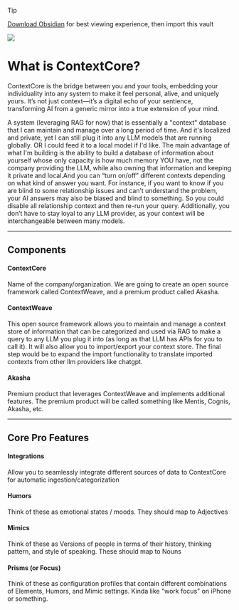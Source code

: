 > [!TIP]
> [Download Obsidian](https://obsidian.md/) for best viewing experience, then import this vault

![](https://lh7-rt.googleusercontent.com/docsz/AD_4nXclc23Ah4X-B_q9a_Amw3D-vxJF43Yp4Ms7_r4VJK8eIQs1pgIsYRFtTc0ZlKg9tqVW1Da2xNka1dB3zrGUlwRI9bzcM_3dCVkTxZ0C3_r-sFS9PfwQIEpzEnTCAiV6T2NgYOWg4Q?key=GgJlJs81vZ1Rn7pNNxesjX_J)
# What is ContextCore? 
ContextCore is the bridge between you and your tools, embedding your individuality into any system to make it feel personal, alive, and uniquely yours. It’s not just context—it’s a digital echo of your sentience, transforming AI from a generic mirror into a true extension of your mind.

A system (leveraging RAG for now) that is essentially a "context" database that I can maintain and manage over a long period of time. And it's localized and private, yet I can still plug it into any LLM models that are running globally. OR I could feed it to a local model if I'd like. The main advantage of what I'm building is the ability to build a database of information about yourself whose only capacity is how much memory YOU have, not the company providing the LLM, while also owning that information and keeping it private and local.And you can “turn on/off” different contexts depending on what kind of answer you want. For instance, if you want to know if you are blind to some relationship issues and can’t understand the problem, your AI answers may also be biased and blind to something. So you could disable all relationship context and then re-run your query. Additionally, you don’t have to stay loyal to any LLM provider, as your context will be interchangeable between many models.

---
## Components
#### ContextCore 
Name of the company/organization. We are going to create an open source framework called ContextWeave, and a premium product called Akasha.
#### ContextWeave 
This open source framework allows you to maintain and manage a context store of information that can be categorized and used via RAG to make a query to any LLM you plug it into (as long as that LLM has APIs for you to call it). It will also allow you to import/export your context store. The final step would be to expand the import functionality to translate imported contexts from other llm providers like chatgpt.
#### Akasha
Premium product that leverages ContextWeave and implements additional features. The premium product will be called something like Mentis, Cognis, Akasha, etc.

---
## Core Pro Features
#### Integrations
Allow you to seamlessly integrate different sources of data to ContextCore for automatic ingestion/categorization  
#### Humors
Think of these as emotional states / moods. They should map to Adjectives
#### Mimics
Think of these as Versions of people in terms of their history, thinking pattern, and style of speaking. These should map to Nouns
#### Prisms (or Focus)
Think of these as configuration profiles that contain different combinations of Elements, Humors, and Mimic settings. Kinda like "work focus" on iPhone or something.
